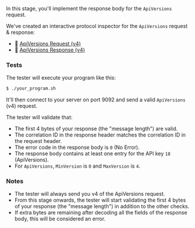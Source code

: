 In this stage, you'll implement the response body for the `ApiVersions` request.

We've created an interactive protocol inspector for the `ApiVersions` request & response: 

- 🔎 [ApiVersions Request (v4)](https://binspec.org/kafka-api-versions-request-v4)
- 🔎 [ApiVersions Response (v4)](https://binspec.org/kafka-api-versions-Response-v4)


### Tests

The tester will execute your program like this:

```bash
$ ./your_program.sh
```

It'll then connect to your server on port 9092 and send a valid `ApiVersions` (v4) request.

The tester will validate that:

- The first 4 bytes of your response (the "message length") are valid.
- The correlation ID in the response header matches the correlation ID in the request header.
- The error code in the response body is `0` (No Error).
- The response body contains at least one entry for the API key `18` (ApiVersions).
- For `ApiVersions`, `MinVersion` is `0` and `MaxVersion` is `4`.

### Notes

- The tester will always send you v4 of the ApiVersions request.
- From this stage onwards, the tester will start validating the first 4 bytes of your response (the "message length") in addition to the other checks.
- If extra bytes are remaining after decoding all the fields of the response body, this will be considered an error.
